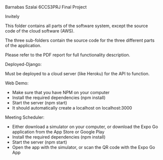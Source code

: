 Barnabas Szalai 6CCS3PRJ Final Project

Invitely

This folder contains all parts of the software system, except the source code of the cloud software (AWS).

The three sub-folders contain the source code for the three different parts of the application.

Please refer to the PDF report for full functionality description.


Deployed-Django:

Must be deployed to a cloud server (like Heroku) for the API to function.

Web Demo:

- Make sure that you have NPM on your computer
- Install the required dependencies (npm install)
- Start the server (npm start)
- It should automatically create a localhost on localhost:3000

Meeting Scheduler:

- Either download a simulator on your computer, or download the Expo Go application from the App Store or Google Play
- Install the required dependencies (npm install)
- Start the server (npm start)
- Open the app with the simulator, or scan the QR code with the Expo Go App
